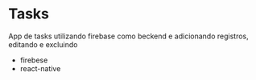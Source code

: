 # Tasks

App de tasks utilizando firebase como beckend e adicionando registros, editando e excluindo 


- firebese
- react-native
